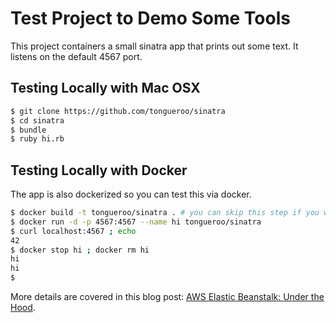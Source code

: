 # Test Project to Demo Some Tools

This project containers a small sinatra app that prints out some text.  It listens on the default 4567 port.

## Testing Locally with Mac OSX

```bash
$ git clone https://github.com/tongueroo/sinatra
$ cd sinatra
$ bundle
$ ruby hi.rb
```

## Testing Locally with Docker

The app is also dockerized so you can test this via docker.

```bash
$ docker build -t tongueroo/sinatra . # you can skip this step if you want to just pull the image from DockerHub.
$ docker run -d -p 4567:4567 --name hi tongueroo/sinatra
$ curl localhost:4567 ; echo
42
$ docker stop hi ; docker rm hi
hi
hi
$
```

More details are covered in this blog post: [AWS Elastic Beanstalk: Under the Hood](xxx).
